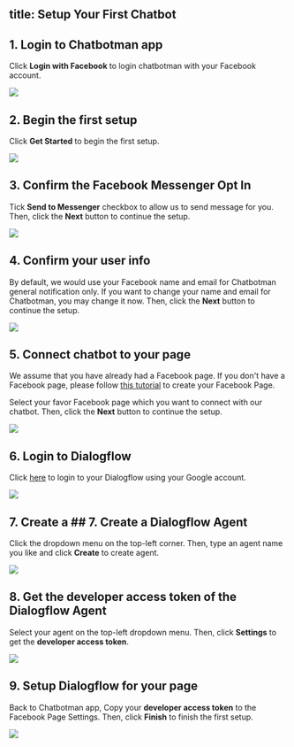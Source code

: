 title: Setup Your First Chatbot
---
## 1. Login to Chatbotman app
Click **Login with Facebook** to login chatbotman with your Facebook account.

![](screenshots/login-page.png)

## 2. Begin the first setup
Click **Get Started** to begin the first setup.

![](screenshots/setup-welcome.png)

## 3. Confirm the Facebook Messenger Opt In
Tick **Send to Messenger** checkbox to allow us to send message for you. Then, click the **Next** button to continue the setup.

![](screenshots/setup-opt-in.png)

## 4. Confirm your user info
By default, we would use your Facebook name and email for Chatbotman general notification only. If you want to change your name and email for Chatbotman, you may change it now. Then, click the **Next** button to continue the setup.

![](screenshots/setup-user-info.png)

## 5. Connect chatbot to your page
We assume that you have already had a Facebook page. If you don't have a Facebook page, please follow [this tutorial](https://www.facebook.com/business/help/104002523024878) to create your Facebook Page.

Select your favor Facebook page which you want to connect with our chatbot. Then, click the **Next** button to continue the setup.

![](screenshots/setup-select-page.png)

## 6. Login to Dialogflow
Click [here](https://console.dialogflow.com/api-client/#/login) to login to your Dialogflow using your Google account.

![](screenshots/dialogflow-login.png)

## 7. Create a ## 7. Create a Dialogflow Agent
Click the dropdown menu on the top-left corner. Then, type an agent name you like and click **Create** to create agent.

![](screenshots/dialogflow-create-agent.png)

## 8. Get the developer access token of the Dialogflow Agent
Select your agent on the top-left dropdown menu. Then, click **Settings** to get the **developer access token**.

![](screenshots/dialogflow-settings.png)

## 9. Setup Dialogflow for your page
Back to Chatbotman app, Copy your **developer access token** to the Facebook Page Settings. Then, click **Finish** to finish the first setup.

![](screenshots/setup-dialogflow.png)